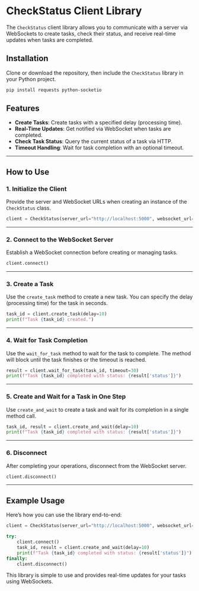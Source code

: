 # CheckStatus Client Library

The `CheckStatus` client library allows you to communicate with a server via WebSockets to create tasks, check their status, and receive real-time updates when tasks are completed.

## Installation

Clone or download the repository, then include the `CheckStatus` library in your Python project.

```bash
pip install requests python-socketio
```

## Features

- **Create Tasks**: Create tasks with a specified delay (processing time).
- **Real-Time Updates**: Get notified via WebSocket when tasks are completed.
- **Check Task Status**: Query the current status of a task via HTTP.
- **Timeout Handling**: Wait for task completion with an optional timeout.

---

## How to Use

### **1. Initialize the Client**

Provide the server and WebSocket URLs when creating an instance of the `CheckStatus` class.

```python
client = CheckStatus(server_url="http://localhost:5000", websocket_url="http://localhost:5000/socket.io/")
```

---

### **2. Connect to the WebSocket Server**

Establish a WebSocket connection before creating or managing tasks.

```python
client.connect()
```

---

### **3. Create a Task**

Use the `create_task` method to create a new task. You can specify the delay (processing time) for the task in seconds.

```python
task_id = client.create_task(delay=10)
print(f"Task {task_id} created.")
```

---

### **4. Wait for Task Completion**

Use the `wait_for_task` method to wait for the task to complete. The method will block until the task finishes or the timeout is reached.

```python
result = client.wait_for_task(task_id, timeout=30)
print(f"Task {task_id} completed with status: {result['status']}")
```

---

### **5. Create and Wait for a Task in One Step**

Use `create_and_wait` to create a task and wait for its completion in a single method call.

```python
task_id, result = client.create_and_wait(delay=10)
print(f"Task {task_id} completed with status: {result['status']}")
```

---

### **6. Disconnect**

After completing your operations, disconnect from the WebSocket server.

```python
client.disconnect()
```

---

## Example Usage

Here’s how you can use the library end-to-end:

```python
client = CheckStatus(server_url="http://localhost:5000", websocket_url="http://localhost:5000/socket.io/")

try:
    client.connect()
    task_id, result = client.create_and_wait(delay=10)
    print(f"Task {task_id} completed with status: {result['status']}")
finally:
    client.disconnect()
```

This library is simple to use and provides real-time updates for your tasks using WebSockets.
